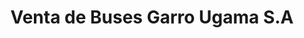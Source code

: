---
title: "Venta de Buses Garro Ugama S.A"
url: /pavones/venta-de-buses-garro-ugama-s-a/
shop: coche
---